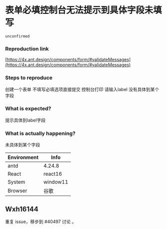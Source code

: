 # 表单必填控制台无法提示到具体字段未填写

`unconfirmed`

### Reproduction link

[https://4x.ant.design/components/form/#validateMessages](https://4x.ant.design/components/form/#validateMessages)

### Steps to reproduce

创建一个表单 不填写必填选项直接提交 控制台打印 请输入label 没有具体到某个字段

### What is expected?

提示具体到label字段

### What is actually happening?

未具体到某个字段

| Environment | Info     |
| ----------- | -------- |
| antd        | 4.24.8   |
| React       | react16  |
| System      | window11 |
| Browser     | 谷歌     |

<!-- generated by ant-design-issue-helper. DO NOT REMOVE -->

## Wxh16144

重复 issue，移步到 #40497 讨论 。

